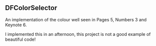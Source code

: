 DFColorSelector
---------------

An implementation of the colour well seen in Pages 5, Numbers 3 and Keynote 6.

I implemented this in an afternoon, this project is not a good example of beautiful code!

